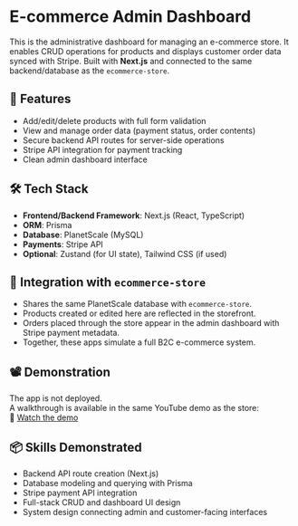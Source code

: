 # E-commerce Admin Dashboard

This is the administrative dashboard for managing an e-commerce store. It enables CRUD operations for products and displays customer order data synced with Stripe. Built with **Next.js** and connected to the same backend/database as the `ecommerce-store`.

## 🚀 Features

- Add/edit/delete products with full form validation
- View and manage order data (payment status, order contents)
- Secure backend API routes for server-side operations
- Stripe API integration for payment tracking
- Clean admin dashboard interface

## 🛠️ Tech Stack

- **Frontend/Backend Framework**: Next.js (React, TypeScript)
- **ORM**: Prisma
- **Database**: PlanetScale (MySQL)
- **Payments**: Stripe API
- **Optional**: Zustand (for UI state), Tailwind CSS (if used)

## 🔁 Integration with `ecommerce-store`

- Shares the same PlanetScale database with `ecommerce-store`.
- Products created or edited here are reflected in the storefront.
- Orders placed through the store appear in the admin dashboard with Stripe payment metadata.
- Together, these apps simulate a full B2C e-commerce system.

## 📽️ Demonstration

The app is not deployed.  
A walkthrough is available in the same YouTube demo as the store:  
🎥 [Watch the demo](https://www.youtube.com/watch?v=lq6q3VwNKbE&ab_channel=MardanMahmut)

## 📦 Skills Demonstrated

- Backend API route creation (Next.js)
- Database modeling and querying with Prisma
- Stripe payment API integration
- Full-stack CRUD and dashboard UI design
- System design connecting admin and customer-facing interfaces

